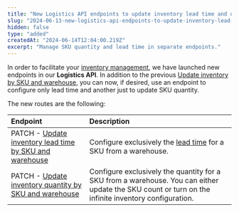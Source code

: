 ```yaml
---
title: "New Logistics API endpoints to update inventory lead time and quantity"
slug: "2024-06-13-new-logistics-api-endpoints-to-update-inventory-lead-time-and-quantity"
hidden: false
type: "added"
createdAt: "2024-06-14T12:04:00.219Z"
excerpt: "Manage SKU quantity and lead time in separate endpoints."
---
```


In order to facilitate your [inventory management](https://help.vtex.com/en/tutorial/inventory-management--tutorials_139), we have launched new endpoints in our **Logistics API**. In addition to the previous [Update inventory by SKU and warehouse](https://developers.vtex.com/docs/api-reference/logistics-api#put-/api/logistics/pvt/inventory/skus/-skuId-/warehouses/-warehouseId-), you can now, if desired, use an endpoint to configure only lead time and another just to update SKU quantity.

The new routes are the following:

| **Endpoint** | **Description** |
| :--- | :--- |
| PATCH - [Update inventory lead time by SKU and warehouse](https://developers.vtex.com/docs/api-reference/logistics-api#patch-/api/logistics/pvt/inventory/skus/-skuId-/warehouses/-warehouseId-/lead-time) | Configure exclusively the [lead time](https://help.vtex.com/en/tutorial/lead_time-shipping-time-at-sku-level--16yv5Mkj6bTyWR1hCN2f4B) for a SKU from a warehouse. |
| PATCH - [Update inventory quantity by SKU and warehouse](https://developers.vtex.com/docs/api-reference/logistics-api#patch-/api/logistics/pvt/inventory/skus/-skuId-/warehouses/-warehouseId-/quantity) | Configure exclusively the quantity for a SKU from a warehouse. You can either update the SKU count or turn on the infinite inventory configuration. |
